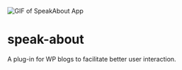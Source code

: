 ![GIF of SpeakAbout App](https://github.com/benreimer9/stacks/blob/master/speakabout.gif)

# speak-about
A plug-in for WP blogs to facilitate better user interaction.